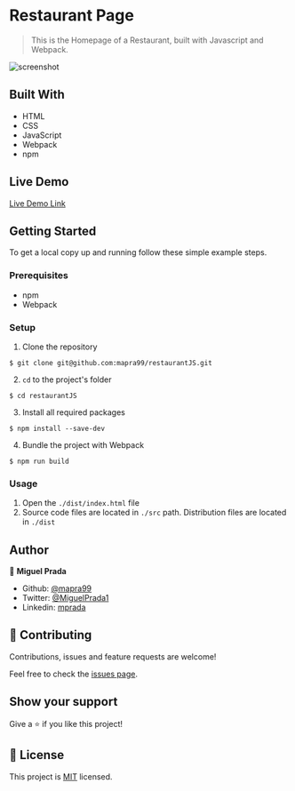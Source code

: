 # Restaurant Page

> This is the Homepage of a Restaurant, built with Javascript and Webpack.

![screenshot](./docs/pageScreenshot.jpg)

## Built With

- HTML
- CSS
- JavaScript
- Webpack
- npm

## Live Demo

[Live Demo Link](https://raw.githack.com/mapra99/restaurantJS/feature/restaurant/dist/index.html)


## Getting Started

To get a local copy up and running follow these simple example steps.

### Prerequisites
- npm
- Webpack

### Setup
1. Clone the repository
```
$ git clone git@github.com:mapra99/restaurantJS.git
```
2. `cd` to the project's folder
```
$ cd restaurantJS
```
3. Install all required packages
```
$ npm install --save-dev
```
4. Bundle the project with Webpack
```
$ npm run build
```
### Usage
1. Open the `./dist/index.html` file
2. Source code files are located in `./src` path. Distribution files are located in `./dist`

## Author

👤 **Miguel Prada**

- Github: [@mapra99](https://github.com/mapra99)
- Twitter: [@MiguelPrada1](https://twitter.com/MiguelPrada1)
- Linkedin: [mprada](https://linkedin.com/in/mprada)

## 🤝 Contributing

Contributions, issues and feature requests are welcome!

Feel free to check the [issues page](issues/).

## Show your support

Give a ⭐️ if you like this project!

## 📝 License

This project is [MIT](lic.url) licensed.